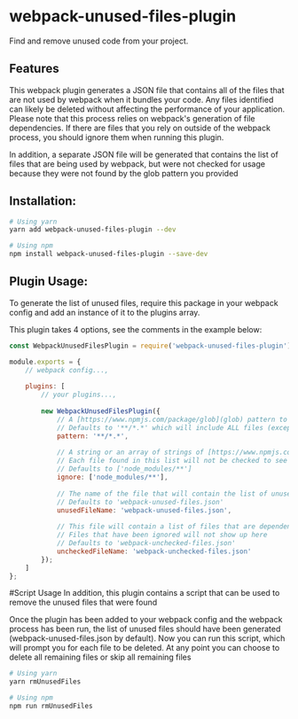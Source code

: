 # webpack-unused-files-plugin
Find and remove unused code from your project.

## Features
This webpack plugin generates a JSON file that contains all of the files that are not used by webpack when it bundles your code.
Any files identified can likely be deleted without affecting the performance of your application. 
Please note that this process relies on webpack's generation of file dependencies. If there are files that you rely on outside of the webpack process, you should ignore them when running this plugin.

In addition, a separate JSON file will be generated that contains the list of files that are being used by webpack, but were not checked for usage because they were not found by the glob pattern you provided

## Installation:
```sh
# Using yarn
yarn add webpack-unused-files-plugin --dev

# Using npm
npm install webpack-unused-files-plugin --save-dev
```

## Plugin Usage:
To generate the list of unused files, require this package in your webpack config and add an instance of it to the plugins array. 

This plugin takes 4 options, see the comments in the example below:

```js
const WebpackUnusedFilesPlugin = require('webpack-unused-files-plugin');

module.exports = {
    // webpack config...,
    
    plugins: [
        // your plugins...,
        
        new WebpackUnusedFilesPlugin({
            // A [https://www.npmjs.com/package/glob](glob) pattern to find all possible files you want to check
            // Defaults to '**/*.*' which will include ALL files (except those specifically ignored) 
            pattern: '**/*.*',
            
            // A string or an array of strings of [https://www.npmjs.com/package/glob](glob) patterns
            // Each file found in this list will not be checked to see if it is used
            // Defaults to ['node_modules/**']
            ignore: ['node_modules/**'],
            
            // The name of the file that will contain the list of unused files
            // Defaults to 'webpack-unused-files.json'
            unusedFileName: 'webpack-unused-files.json',
            
            // This file will contain a list of files that are dependencies of webpack, but were not a part of the search pattern you provided
            // Files that have been ignored will not show up here
            // Defaults to 'webpack-unchecked-files.json'
            uncheckedFileName: 'webpack-unchecked-files.json'
        });
    ]
};
```

#Script Usage
In addition, this plugin contains a script that can be used to remove the unused files that were found

Once the plugin has been added to your webpack config and the webpack process has been run, the list of unused files should have been generated (webpack-unused-files.json by default). Now you can run this script, which will prompt you for each file to be deleted. At any point you can choose to delete all remaining files or skip all remaining files

```sh
# Using yarn
yarn rmUnusedFiles

# Using npm
npm run rmUnusedFiles
```
